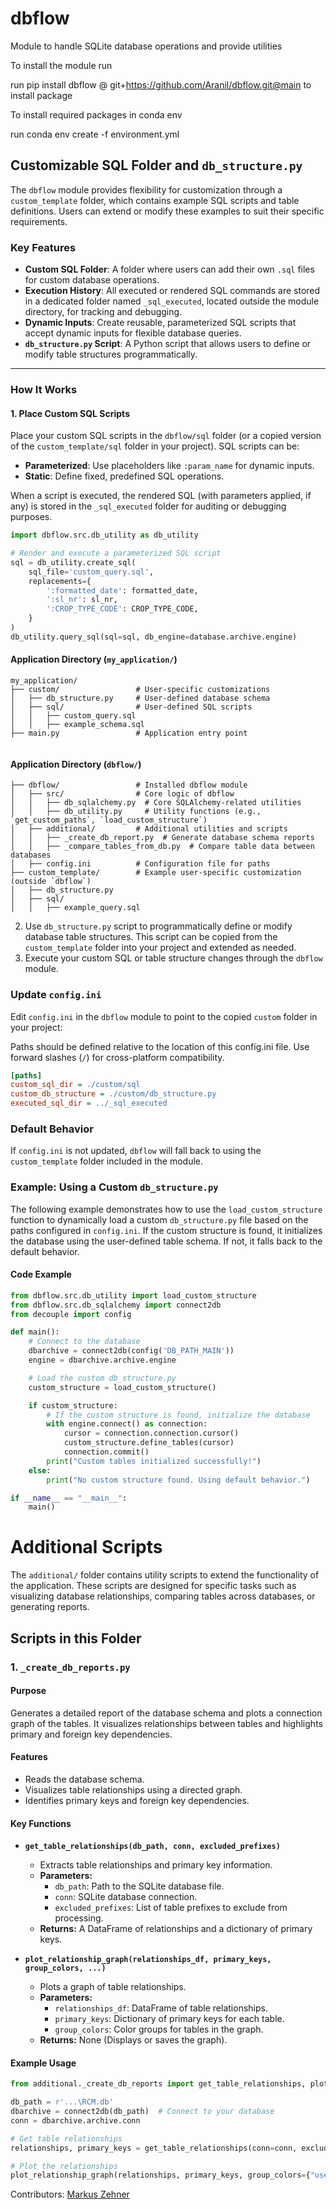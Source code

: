 # dbflow
Module to handle SQLite database operations and provide utilities

To install the module run

run pip install dbflow @ git+https://github.com/Aranil/dbflow.git@main to install package


To install required packages in conda env

run conda env create -f environment.yml 



## Customizable SQL Folder and `db_structure.py`

The `dbflow` module provides flexibility for customization through a `custom_template` folder, which contains example SQL scripts and table definitions. Users can extend or modify these examples to suit their specific requirements.

### Key Features
- **Custom SQL Folder**: A folder where users can add their own `.sql` files for custom database operations.
- **Execution History**: All executed or rendered SQL commands are stored in a dedicated folder named `_sql_executed`, located outside the module directory, for tracking and debugging.
- **Dynamic Inputs**: Create reusable, parameterized SQL scripts that accept dynamic inputs for flexible database queries.
- **`db_structure.py` Script**: A Python script that allows users to define or modify table structures programmatically.

---

### How It Works

#### **1. Place Custom SQL Scripts**
Place your custom SQL scripts in the `dbflow/sql` folder (or a copied version of the `custom_template/sql` folder in your project). SQL scripts can be:
- **Parameterized**: Use placeholders like `:param_name` for dynamic inputs.
- **Static**: Define fixed, predefined SQL operations.

When a script is executed, the rendered SQL (with parameters applied, if any) is stored in the `_sql_executed` folder for auditing or debugging purposes.

```python
import dbflow.src.db_utility as db_utility

# Render and execute a parameterized SQL script
sql = db_utility.create_sql(
    sql_file='custom_query.sql',
    replacements={
        ':formatted_date': formatted_date,
        ':sl_nr': sl_nr,
        ':CROP_TYPE_CODE': CROP_TYPE_CODE,
    }
)
db_utility.query_sql(sql=sql, db_engine=database.archive.engine)
```


#### **Application Directory (`my_application/`)**
```plaintext
my_application/
├── custom/                 # User-specific customizations
│   ├── db_structure.py     # User-defined database schema
│   ├── sql/                # User-defined SQL scripts
│   │   ├── custom_query.sql
│   │   ├── example_schema.sql
├── main.py                 # Application entry point


```
#### **Application Directory (`dbflow/`)**
```plaintext
├── dbflow/                 # Installed dbflow module
│   ├── src/                # Core logic of dbflow
│   │   ├── db_sqlalchemy.py  # Core SQLAlchemy-related utilities
│   │   ├── db_utility.py     # Utility functions (e.g., `get_custom_paths`, `load_custom_structure`)
│   ├── additional/         # Additional utilities and scripts
│   │   ├── _create_db_report.py  # Generate database schema reports
│   │   ├── _compare_tables_from_db.py  # Compare table data between databases
│   ├── config.ini          # Configuration file for paths
├── custom_template/        # Example user-specific customization (outside `dbflow`)
│   ├── db_structure.py
│   ├── sql/
│   │   ├── example_query.sql

```

2. Use `db_structure.py`  script to programmatically define or modify database table structures. This script can be copied from the `custom_template` folder into your project and extended as needed.
3. Execute your custom SQL or table structure changes through the `dbflow` module.



### Update `config.ini`

Edit `config.ini` in the `dbflow` module to point to the copied `custom` folder in your project:

Paths should be defined relative to the location of this config.ini file.
Use forward slashes (`/`) for cross-platform compatibility.

```ini
[paths]
custom_sql_dir = ./custom/sql
custom_db_structure = ./custom/db_structure.py
executed_sql_dir = ../_sql_executed
```

### Default Behavior

If `config.ini` is not updated, `dbflow` will fall back to using the `custom_template` folder included in the module.


### Example: Using a Custom `db_structure.py`

The following example demonstrates how to use the `load_custom_structure` function to dynamically load a custom `db_structure.py` file based on the paths configured in `config.ini`. If the custom structure is found, it initializes the database using the user-defined table schema. If not, it falls back to the default behavior.

#### Code Example
```python
from dbflow.src.db_utility import load_custom_structure
from dbflow.src.db_sqlalchemy import connect2db
from decouple import config

def main():
    # Connect to the database
    dbarchive = connect2db(config('DB_PATH_MAIN'))
    engine = dbarchive.archive.engine

    # Load the custom db_structure.py
    custom_structure = load_custom_structure()

    if custom_structure:
        # If the custom structure is found, initialize the database
        with engine.connect() as connection:
            cursor = connection.connection.cursor()
            custom_structure.define_tables(cursor)
            connection.commit()
        print("Custom tables initialized successfully!")
    else:
        print("No custom structure found. Using default behavior.")

if __name__ == "__main__":
    main()
```    






# Additional Scripts

The `additional/` folder contains utility scripts to extend the functionality of the application. These scripts are designed for specific tasks such as visualizing database relationships, comparing tables across databases, or generating reports.

## Scripts in this Folder

### 1. `_create_db_reports.py`

#### Purpose
Generates a detailed report of the database schema and plots a connection graph of the tables. It visualizes relationships between tables and highlights primary and foreign key dependencies.

#### Features
- Reads the database schema.
- Visualizes table relationships using a directed graph.
- Identifies primary keys and foreign key dependencies.

#### Key Functions
- **`get_table_relationships(db_path, conn, excluded_prefixes)`**
  - Extracts table relationships and primary key information.
  - **Parameters:**
    - `db_path`: Path to the SQLite database file.
    - `conn`: SQLite database connection.
    - `excluded_prefixes`: List of table prefixes to exclude from processing.
  - **Returns:** A DataFrame of relationships and a dictionary of primary keys.

- **`plot_relationship_graph(relationships_df, primary_keys, group_colors, ...)`**
  - Plots a graph of table relationships.
  - **Parameters:**
    - `relationships_df`: DataFrame of table relationships.
    - `primary_keys`: Dictionary of primary keys for each table.
    - `group_colors`: Color groups for tables in the graph.
  - **Returns:** None (Displays or saves the graph).

#### Example Usage
```python
from additional._create_db_reports import get_table_relationships, plot_relationship_graph

db_path = r'...\RCM.db'
dbarchive = connect2db(db_path)  # Connect to your database
conn = dbarchive.archive.conn

# Get table relationships
relationships, primary_keys = get_table_relationships(conn=conn, excluded_prefixes=['temp'])

# Plot the relationships
plot_relationship_graph(relationships, primary_keys, group_colors={"users": "blue", "orders": "green"})
```

Contributors: [Markus Zehner](https://github.com/MarkusZehner/)